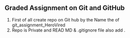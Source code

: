 ## Graded Assignment on Git and GitHub ######################################################################################################################

1. First of all create repo on Git hub by the Name the of git_assignment_HeroVired 
2. Repo is Private and READ MD & .gitignore file also add .
